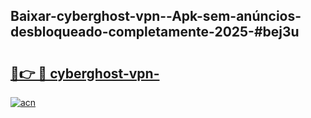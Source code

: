 ## Baixar-cyberghost-vpn--Apk-sem-anúncios-desbloqueado-completamente-2025-#bej3u

# <h2><a href="https://ainizakaria.my?title=cyberghost-vpn-&ref=20M">🔗👉 🔴 cyberghost-vpn-</a></h2>

[![acn](https://github.com/user-attachments/assets/0f9c940e-d8b0-45ae-aac7-cd30a18b3e1c)](https://ainizakaria.my?title=cyberghost-vpn-&ref=20M)

